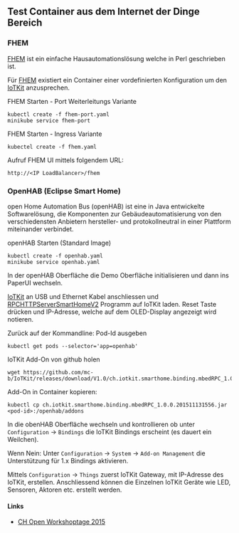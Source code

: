 Test Container aus dem Internet der Dinge Bereich
-------------------------------------------------

### FHEM

[FHEM](http://fhem.de/) ist ein einfache Hausautomationslösung welche in Perl geschrieben ist.

Für [FHEM](http://fhem.de/) existiert ein Container einer vordefinierten Konfiguration um den [IoTKit](https://github.com/mc-b/IoTKitV2/blob/master/smarthome/02-FHEM.md) anzusprechen.

FHEM Starten - Port Weiterleitungs Variante

	kubectl create -f fhem-port.yaml
	minikube service fhem-port

FHEM Starten - Ingress Variante

	kubectel create -f fhem.yaml
	
Aufruf FHEM UI mittels folgendem URL:

	http://<IP LoadBalancer>/fhem


### OpenHAB (Eclipse Smart Home)

open Home Automation Bus (openHAB) ist eine in Java entwickelte Softwarelösung, die Komponenten zur Gebäudeautomatisierung von den verschiedensten Anbietern hersteller- und protokollneutral in einer Plattform miteinander verbindet.

openHAB Starten (Standard Image)

	kubectl create -f openhab.yaml
	minikube service openhab.yaml
	
In der openHAB Oberfläche die Demo Oberfläche initialisieren und dann ins PaperUI wechseln.

[IoTKit](RPCHTTPServerSmartHomeV2) an USB und Ethernet Kabel anschliessen und [RPCHTTPServerSmartHomeV2](https://os.mbed.com/teams/smdiotkit2ch/code/RPCHTTPServerSmartHomeV2/) Programm auf IoTKit laden. Reset Taste drücken und IP-Adresse, welche auf dem OLED-Display angezeigt wird notieren.
	
Zurück auf der Kommandline: Pod-Id ausgeben

	kubectl get pods --selector='app=openhab'	

IoTKit Add-On von github holen

	wget https://github.com/mc-b/IoTKit/releases/download/V1.0/ch.iotkit.smarthome.binding.mbedRPC_1.0.0.201511131556.jar
	
Add-On in Container kopieren:

	kubectl cp ch.iotkit.smarthome.binding.mbedRPC_1.0.0.201511131556.jar <pod-id>:/openhab/addons
	
In die obenHAB Oberfläche wechseln und kontrollieren ob unter `Configuration` -> `Bindings` die IoTKit Bindings erscheint (es dauert ein Weilchen).

Wenn Nein: Unter `Configuration` -> `System` -> `Add-on Management` die Unterstützung für 1.x Bindings aktivieren.

Mittels `Configuration` -> `Things` zuerst IoTKit Gateway, mit IP-Adresse des IoTKit, erstellen. Anschliessend können die Einzelnen IoTKit Geräte wie LED, Sensoren, Aktoren etc. erstellt werden.

#### Links

* [CH Open Workshoptage 2015](https://os.mbed.com/teams/ch-open-wstage2015/wiki/SmartHome)
